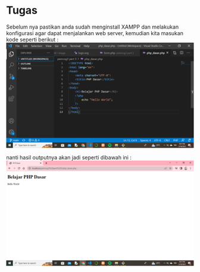 # Tugas

Sebelum nya pastikan anda sudah menginstall XAMPP dan melakukan konfigurasi agar dapat menjalankan web server, kemudian kita masukan kode seperti berikut :
![gambar 10](screenshot/ss1.png)

nanti hasil outputnya akan jadi seperti dibawah ini : 
![gambar 11](screenshot/ss2.png)
